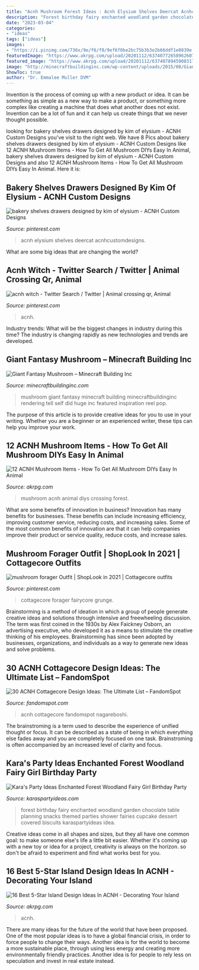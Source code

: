 ```yaml
---
title: "Acnh Mushroom Forest Ideas : Acnh Elysium Shelves Deercat Acnhcustomdesigns"
description: "Forest birthday fairy enchanted woodland garden chocolate table planning snacks themed parties shower fairies cupcake dessert covered biscuits karaspartyideas idea"
date: "2023-03-04"
categories:
- "ideas"
tags: ["ideas"]
images:
- "https://i.pinimg.com/736x/9e/f6/f0/9ef6f0be2bc75b3b3e2b66ddf1e0839e.jpg"
featuredImage: "https://www.akrpg.com/upload/20201112/6374077265896260723269991.png"
featured_image: "https://www.akrpg.com/upload/20201112/6374078945908317628503866.png"
image: "http://minecraftbuildinginc.com/wp-content/uploads/2015/08/Giant-Fantasy-Mushroom-minecraft-building-ideas-download-inspiration.jpg"
ShowToc: true
author: "Dr. Emmalee Muller DVM"
---
```



Invention is the process of coming up with a new product or idea. It can be something as simple as a new way to make a product, or something more complex like creating a machine that does what another does not exist. Invention can be a lot of fun and it can help us create things that we never thought possible.

	

		
looking for bakery shelves drawers designed by kim of elysium - ACNH Custom Designs you've visit to the right web. We have 8 Pics about bakery shelves drawers designed by kim of elysium - ACNH Custom Designs like 12 ACNH Mushroom Items - How To Get All Mushroom DIYs Easy In Animal, bakery shelves drawers designed by kim of elysium - ACNH Custom Designs and also 12 ACNH Mushroom Items - How To Get All Mushroom DIYs Easy In Animal. Here it is:
		
    
## Bakery Shelves Drawers Designed By Kim Of Elysium - ACNH Custom Designs

<img loading=lazy src="https://i.pinimg.com/736x/4b/b7/e0/4bb7e0d9453221adf549ca0fff1edb42.jpg" onerror="this.onerror=null;this.src='https://tse3.mm.bing.net/th?id=OIP.K7Re7xNIUY86pRdbvQTK2gHaEK&amp;pid=15.1';" alt="bakery shelves drawers designed by kim of elysium - ACNH Custom Designs">

_Source: pinterest.com_

>acnh elysium shelves deercat acnhcustomdesigns. 

	

What are some big ideas that are changing the world?

    
## Acnh Witch - Twitter Search / Twitter | Animal Crossing Qr, Animal

<img loading=lazy src="https://i.pinimg.com/736x/b8/0f/37/b80f37e44c45e768cf057a75454bdd2e.jpg" onerror="this.onerror=null;this.src='https://tse4.mm.bing.net/th?id=OIP.Irl_zUXeHXg1Fgxra5CXrAHaEK&amp;pid=15.1';" alt="acnh witch - Twitter Search / Twitter | Animal crossing qr, Animal">

_Source: pinterest.com_

>acnh. 

	

Industry trends: What will be the biggest changes in industry during this time?
The industry is changing rapidly as new technologies and trends are developed.

    
## Giant Fantasy Mushroom – Minecraft Building Inc

<img loading=lazy src="http://minecraftbuildinginc.com/wp-content/uploads/2015/08/Giant-Fantasy-Mushroom-minecraft-building-ideas-download-inspiration.jpg" onerror="this.onerror=null;this.src='https://tse1.mm.bing.net/th?id=OIP.ZLTBiJ9gzmOq8qRWY8n-bgHaEK&amp;pid=15.1';" alt="Giant Fantasy Mushroom – Minecraft Building Inc">

_Source: minecraftbuildinginc.com_

>mushroom giant fantasy minecraft building minecraftbuildinginc rendering tell self did huge inc featured inspiration reel pop. 

	

The purpose of this article is to provide creative ideas for you to use in your writing. Whether you are a beginner or an experienced writer, these tips can help you improve your work.

    
## 12 ACNH Mushroom Items - How To Get All Mushroom DIYs Easy In Animal

<img loading=lazy src="https://www.akrpg.com/upload/20201112/6374077265896260723269991.png" onerror="this.onerror=null;this.src='https://tse4.mm.bing.net/th?id=OIP.q8DZJaYusSxU-98jKbvl3AHaEI&amp;pid=15.1';" alt="12 ACNH Mushroom Items - How To Get All Mushroom DIYs Easy In Animal">

_Source: akrpg.com_

>mushroom acnh animal diys crossing forest. 

	

What are some benefits of innovation in business?
Innovation has many benefits for businesses. These benefits can include increasing efficiency, improving customer service, reducing costs, and increasing sales. Some of the most common benefits of innovation are that it can help companies improve their product or service quality, reduce costs, and increase sales.

    
## Mushroom Forager Outfit | ShopLook In 2021 | Cottagecore Outfits

<img loading=lazy src="https://i.pinimg.com/736x/9e/f6/f0/9ef6f0be2bc75b3b3e2b66ddf1e0839e.jpg" onerror="this.onerror=null;this.src='https://tse4.mm.bing.net/th?id=OIP.KNskDl5xygutx1UQjhkwCwAAAA&amp;pid=15.1';" alt="mushroom forager Outfit | ShopLook in 2021 | Cottagecore outfits">

_Source: pinterest.com_

>cottagecore forager fairycore grunge. 

	

Brainstorming is a method of ideation in which a group of people generate creative ideas and solutions through intensive and freewheeling discussion. The term was first coined in the 1930s by Alex Faickney Osborn, an advertising executive, who developed it as a means to stimulate the creative thinking of his employees. Brainstorming has since been adopted by businesses, organizations, and individuals as a way to generate new ideas and solve problems.

    
## 30 ACNH Cottagecore Design Ideas: The Ultimate List – FandomSpot

<img loading=lazy src="https://static.fandomspot.com/images/01/11647/15-cottagecore-antique-island-acnh.jpg" onerror="this.onerror=null;this.src='https://tse2.mm.bing.net/th?id=OIP.wK8eOg4WgMgdyM6BRnsLRgHaEK&amp;pid=15.1';" alt="30 ACNH Cottagecore Design Ideas: The Ultimate List – FandomSpot">

_Source: fandomspot.com_

>acnh cottagecore fandomspot nagareboshi. 

	

The brainstroming is a term used to describe the experience of unified thought or focus. It can be described as a state of being in which everything else fades away and you are completely focused on one task. Brainstroming is often accompanied by an increased level of clarity and focus.

    
## Kara&#039;s Party Ideas Enchanted Forest Woodland Fairy Girl Birthday Party

<img loading=lazy src="https://www.karaspartyideas.com/wp-content/uploads/2013/02/223578_482890555103704_436296639_n_600x900.jpg" onerror="this.onerror=null;this.src='https://tse4.mm.bing.net/th?id=OIP.1AR40-RmPQg3JqAV9d6KXgHaLH&amp;pid=15.1';" alt="Kara&#039;s Party Ideas Enchanted Forest Woodland Fairy Girl Birthday Party">

_Source: karaspartyideas.com_

>forest birthday fairy enchanted woodland garden chocolate table planning snacks themed parties shower fairies cupcake dessert covered biscuits karaspartyideas idea. 

	

Creative ideas come in all shapes and sizes, but they all have one common goal: to make someone else's life a little bit easier. Whether it's coming up with a new toy or idea for a project, creativity is always on the horizon. so don't be afraid to experiment and find what works best for you.

    
## 16 Best 5-Star Island Design Ideas In ACNH - Decorating Your Island

<img loading=lazy src="https://www.akrpg.com/upload/20201112/6374078945908317628503866.png" onerror="this.onerror=null;this.src='https://tse4.mm.bing.net/th?id=OIP.FGBp67-XkDrbdtAQcI8iiQHaEP&amp;pid=15.1';" alt="16 Best 5-Star Island Design Ideas In ACNH - Decorating Your Island">

_Source: akrpg.com_

>acnh. 

	

There are many ideas for the future of the world that have been proposed. One of the most popular ideas is to have a global financial crisis, in order to force people to change their ways. Another idea is for the world to become a more sustainable place, through using less energy and creating more environmentally friendly practices. Another idea is for people to rely less on speculation and invest in real estate instead.


